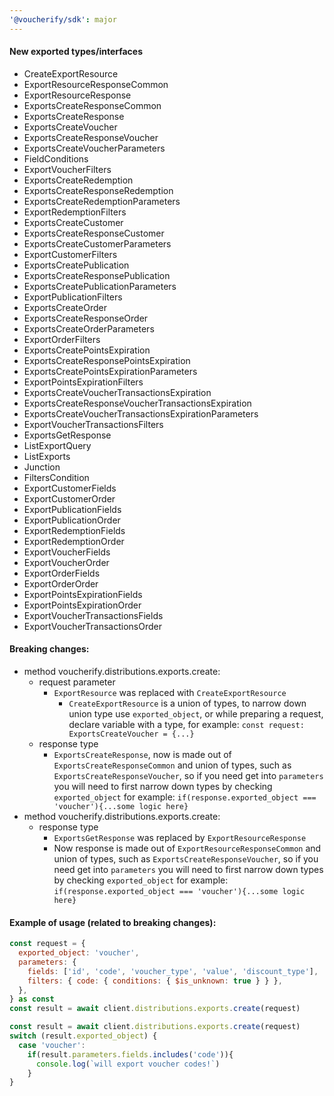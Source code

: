 ```yaml
---
'@voucherify/sdk': major
---
```


#### New exported types/interfaces
- CreateExportResource
- ExportResourceResponseCommon
- ExportResourceResponse
- ExportsCreateResponseCommon
- ExportsCreateResponse
- ExportsCreateVoucher
- ExportsCreateResponseVoucher
- ExportsCreateVoucherParameters
- FieldConditions
- ExportVoucherFilters
- ExportsCreateRedemption
- ExportsCreateResponseRedemption
- ExportsCreateRedemptionParameters
- ExportRedemptionFilters
- ExportsCreateCustomer
- ExportsCreateResponseCustomer
- ExportsCreateCustomerParameters
- ExportCustomerFilters
- ExportsCreatePublication
- ExportsCreateResponsePublication
- ExportsCreatePublicationParameters
- ExportPublicationFilters
- ExportsCreateOrder
- ExportsCreateResponseOrder
- ExportsCreateOrderParameters
- ExportOrderFilters
- ExportsCreatePointsExpiration
- ExportsCreateResponsePointsExpiration
- ExportsCreatePointsExpirationParameters
- ExportPointsExpirationFilters
- ExportsCreateVoucherTransactionsExpiration
- ExportsCreateResponseVoucherTransactionsExpiration
- ExportsCreateVoucherTransactionsExpirationParameters
- ExportVoucherTransactionsFilters
- ExportsGetResponse
- ListExportQuery
- ListExports
- Junction
- FiltersCondition
- ExportCustomerFields
- ExportCustomerOrder
- ExportPublicationFields
- ExportPublicationOrder
- ExportRedemptionFields
- ExportRedemptionOrder
- ExportVoucherFields
- ExportVoucherOrder
- ExportOrderFields
- ExportOrderOrder
- ExportPointsExpirationFields
- ExportPointsExpirationOrder
- ExportVoucherTransactionsFields
- ExportVoucherTransactionsOrder

#### Breaking changes:
- method voucherify.distributions.exports.create:
  - request parameter
    - `ExportResource` was replaced with `CreateExportResource`
      - `CreateExportResource` is a union of types, to narrow down union type use `exported_object`, or while preparing a request, declare variable with a type, for example: `const request: ExportsCreateVoucher = {...}`
  - response type
    - `ExportsCreateResponse`, now is made out of `ExportsCreateResponseCommon` and union of types, such as `ExportsCreateResponseVoucher`, so if you need get into `parameters` you will need to first narrow down types by checking `exported_object` for example: `if(response.exported_object === 'voucher'){...some logic here}`
- method voucherify.distributions.exports.create:
  - response type
    - `ExportsGetResponse` was replaced by `ExportResourceResponse`
    - Now response is made out of `ExportResourceResponseCommon` and union of types, such as `ExportsCreateResponseVoucher`, so if you need get into `parameters` you will need to first narrow down types by checking `exported_object` for example: `if(response.exported_object === 'voucher'){...some logic here}`

#### Example of usage (related to breaking changes):
```js
const request = {
  exported_object: 'voucher',
  parameters: {
    fields: ['id', 'code', 'voucher_type', 'value', 'discount_type'],
    filters: { code: { conditions: { $is_unknown: true } } },
  },
} as const
const result = await client.distributions.exports.create(request)
```

```js
const result = await client.distributions.exports.create(request)
switch (result.exported_object) {
  case 'voucher':
    if(result.parameters.fields.includes('code')){
      console.log(`will export voucher codes!`)
    }
}
```

